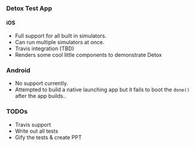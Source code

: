 ### Detox Test App



#### iOS
- Full support for all built in simulators.
- Can run multiple simulators at once.
- Travis integration (TBD)
- Renders some cool little components to demonstrate Detox

### Android
- No support currently.
- Attempted to build a native launching app but it fails to boot the `done()` after the app builds..


### TODOs
- Travis support
- Write out all tests
- Gify the tests & create PPT
